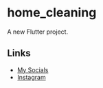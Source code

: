 # home_cleaning

A new Flutter project.

## Links
* [My Socials](https://znap.link/hamdy_Dawood)
* [Instagram](https://www.instagram.com/hamdy_khalid_)
